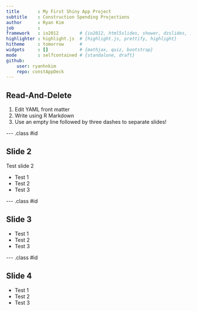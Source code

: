 ```yaml
---
title       : My First Shiny App Project
subtitle    : Construction Spending Projections
author      : Ryan Kim
job         : 
framework   : io2012        # {io2012, html5slides, shower, dzslides, ...}
highlighter : highlight.js  # {highlight.js, prettify, highlight}
hitheme     : tomorrow      # 
widgets     : []            # {mathjax, quiz, bootstrap}
mode        : selfcontained # {standalone, draft}
github:
    user: ryanhnkim
    repo: constAppDeck
---
```


## Read-And-Delete

1. Edit YAML front matter
2. Write using R Markdown
3. Use an empty line followed by three dashes to separate slides!

--- .class #id 

## Slide 2

Test slide 2

* Test 1
* Test 2
* Test 3

--- .class #id 

## Slide 3
* Test 1
* Test 2
* Test 3

--- .class #id 

## Slide 4
* Test 1
* Test 2
* Test 3

